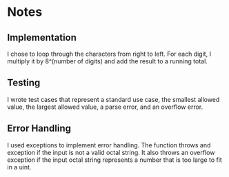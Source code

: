 # Notes

## Implementation
I chose to loop through the characters from right to left. For each digit, I multiply it by 8^(number of digits) and add the result to a running total.

## Testing
I wrote test cases that represent a standard use case, the smallest allowed value, the largest allowed value, a parse error,
and an overflow error. 

## Error Handling
I used exceptions to implement error handling. The function throws and exception if the input is not a valid octal string. 
It also throws an overflow exception if the input octal string represents a number that is too large to fit in a uint.
